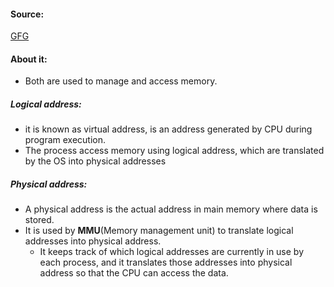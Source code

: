 #### Source:
[GFG](https://www.geeksforgeeks.org/logical-and-physical-address-in-operating-system/)

#### About it:

* Both are used to manage and access memory.

##### Logical address:

* it is known as virtual address, is an address generated by CPU during program execution.
* The process access memory using logical address, which are translated by the OS into physical addresses

##### Physical address:

*  A physical address is the actual address in main memory where data is stored.
* It is used by **MMU**(Memory management unit) to translate logical addresses into physical address.
	* It keeps track of which logical addresses are currently in use by each process, and it translates those addresses into physical address so that the CPU can access the data.